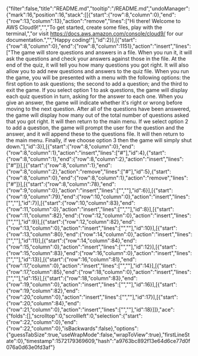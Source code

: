 {"filter":false,"title":"README.md","tooltip":"/README.md","undoManager":{"mark":16,"position":16,"stack":[[{"start":{"row":8,"column":0},"end":{"row":13,"column":13},"action":"remove","lines":["Hi there! Welcome to AWS Cloud9!","","To get started, create some files, play with the terminal,","or visit https://docs.aws.amazon.com/console/cloud9/ for our documentation.","","Happy coding!"],"id":2}],[{"start":{"row":8,"column":0},"end":{"row":8,"column":1151},"action":"insert","lines":["The game will store questions and answers in a file. When you run it, it will ask the questions and check your answers against those in the file. At the end of the quiz, it will tell you how many questions you got right. It will also allow you to add new questions and answers to the quiz file. When you run the game, you will be presented with a menu with the following options: the first option to ask questions; the second to add a question; and the third to exit the game. If you select option 1 to ask questions, the game will display each quiz question in turn, asking for the answer to each one. When you give an answer, the game will indicate whether it's right or wrong before moving to the next question. After all of the questions have been answered, the game will display how many out of the total number of questions asked that you got right. It will then return to the main menu. If we select option 2 to add a question, the game will prompt the user for the question and the answer, and it will append these to the questions file. It will then return to the main menu. Finally, if we choose option 3 then the game will simply shut down."],"id":3}],[{"start":{"row":8,"column":0},"end":{"row":8,"column":1},"action":"insert","lines":["#"],"id":4},{"start":{"row":8,"column":1},"end":{"row":8,"column":2},"action":"insert","lines":["#"]}],[{"start":{"row":8,"column":1},"end":{"row":8,"column":2},"action":"remove","lines":["#"],"id":5},{"start":{"row":8,"column":0},"end":{"row":8,"column":1},"action":"remove","lines":["#"]}],[{"start":{"row":8,"column":78},"end":{"row":9,"column":0},"action":"insert","lines":["",""],"id":6}],[{"start":{"row":9,"column":79},"end":{"row":10,"column":0},"action":"insert","lines":["",""],"id":7}],[{"start":{"row":10,"column":83},"end":{"row":11,"column":0},"action":"insert","lines":["",""],"id":8}],[{"start":{"row":11,"column":82},"end":{"row":12,"column":0},"action":"insert","lines":["",""],"id":9}],[{"start":{"row":12,"column":82},"end":{"row":13,"column":0},"action":"insert","lines":["",""],"id":10}],[{"start":{"row":13,"column":80},"end":{"row":14,"column":0},"action":"insert","lines":["",""],"id":11}],[{"start":{"row":14,"column":84},"end":{"row":15,"column":0},"action":"insert","lines":["",""],"id":12}],[{"start":{"row":15,"column":83},"end":{"row":16,"column":0},"action":"insert","lines":["",""],"id":13}],[{"start":{"row":16,"column":81},"end":{"row":17,"column":0},"action":"insert","lines":["",""],"id":14}],[{"start":{"row":17,"column":85},"end":{"row":18,"column":0},"action":"insert","lines":["",""],"id":15}],[{"start":{"row":18,"column":83},"end":{"row":19,"column":0},"action":"insert","lines":["",""],"id":16}],[{"start":{"row":19,"column":82},"end":{"row":20,"column":0},"action":"insert","lines":["",""],"id":17}],[{"start":{"row":20,"column":84},"end":{"row":21,"column":0},"action":"insert","lines":["",""],"id":18}]]},"ace":{"folds":[],"scrolltop":0,"scrollleft":0,"selection":{"start":{"row":22,"column":0},"end":{"row":22,"column":0},"isBackwards":false},"options":{"guessTabSize":true,"useWrapMode":false,"wrapToView":true},"firstLineState":0},"timestamp":1572179369609,"hash":"a9763bc892f13e64d6ce77d0f076a0d63e0fd3af"}